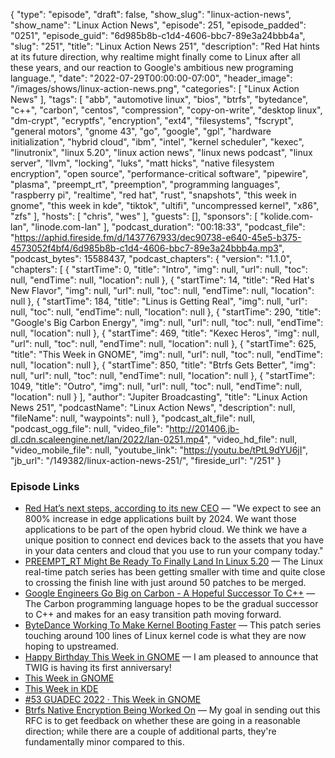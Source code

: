 {
  "type": "episode",
  "draft": false,
  "show_slug": "linux-action-news",
  "show_name": "Linux Action News",
  "episode": 251,
  "episode_padded": "0251",
  "episode_guid": "6d985b8b-c1d4-4606-bbc7-89e3a24bbb4a",
  "slug": "251",
  "title": "Linux Action News 251",
  "description": "Red Hat hints at its future direction, why realtime might finally come to Linux after all these years, and our reaction to Google's ambitious new programing language.",
  "date": "2022-07-29T00:00:00-07:00",
  "header_image": "/images/shows/linux-action-news.png",
  "categories": [
    "Linux Action News"
  ],
  "tags": [
    "abb",
    "automotive linux",
    "bios",
    "btrfs",
    "bytedance",
    "c++",
    "carbon",
    "centos",
    "compression",
    "copy-on-write",
    "desktop linux",
    "dm-crypt",
    "ecryptfs",
    "encryption",
    "ext4",
    "filesystems",
    "fscrypt",
    "general motors",
    "gnome 43",
    "go",
    "google",
    "gpl",
    "hardware initialization",
    "hybrid cloud",
    "ibm",
    "intel",
    "kernel scheduler",
    "kexec",
    "linutronix",
    "linux 5.20",
    "linux action news",
    "linux news podcast",
    "linux server",
    "llvm",
    "locking",
    "luks",
    "matt hicks",
    "native filesystem encryption",
    "open source",
    "performance-critical software",
    "pipewire",
    "plasma",
    "preempt_rt",
    "preemption",
    "programming languages",
    "raspberry pi",
    "realtime",
    "red hat",
    "rust",
    "snapshots",
    "this week in gnome",
    "this week in kde",
    "tiktok",
    "ultifi",
    "uncompressed kernel",
    "x86",
    "zfs"
  ],
  "hosts": [
    "chris",
    "wes"
  ],
  "guests": [],
  "sponsors": [
    "kolide.com-lan",
    "linode.com-lan"
  ],
  "podcast_duration": "00:18:33",
  "podcast_file": "https://aphid.fireside.fm/d/1437767933/dec90738-e640-45e5-b375-4573052f4bf4/6d985b8b-c1d4-4606-bbc7-89e3a24bbb4a.mp3",
  "podcast_bytes": 15588437,
  "podcast_chapters": {
    "version": "1.1.0",
    "chapters": [
      {
        "startTime": 0,
        "title": "Intro",
        "img": null,
        "url": null,
        "toc": null,
        "endTime": null,
        "location": null
      },
      {
        "startTime": 14,
        "title": "Red Hat's New Flavor",
        "img": null,
        "url": null,
        "toc": null,
        "endTime": null,
        "location": null
      },
      {
        "startTime": 184,
        "title": "Linus is Getting Real",
        "img": null,
        "url": null,
        "toc": null,
        "endTime": null,
        "location": null
      },
      {
        "startTime": 290,
        "title": "Google's Big Carbon Energy",
        "img": null,
        "url": null,
        "toc": null,
        "endTime": null,
        "location": null
      },
      {
        "startTime": 469,
        "title": "Kexec Heros",
        "img": null,
        "url": null,
        "toc": null,
        "endTime": null,
        "location": null
      },
      {
        "startTime": 625,
        "title": "This Week in GNOME",
        "img": null,
        "url": null,
        "toc": null,
        "endTime": null,
        "location": null
      },
      {
        "startTime": 850,
        "title": "Btrfs Gets Better",
        "img": null,
        "url": null,
        "toc": null,
        "endTime": null,
        "location": null
      },
      {
        "startTime": 1049,
        "title": "Outro",
        "img": null,
        "url": null,
        "toc": null,
        "endTime": null,
        "location": null
      }
    ],
    "author": "Jupiter Broadcasting",
    "title": "Linux Action News 251",
    "podcastName": "Linux Action News",
    "description": null,
    "fileName": null,
    "waypoints": null
  },
  "podcast_alt_file": null,
  "podcast_ogg_file": null,
  "video_file": "http://201406.jb-dl.cdn.scaleengine.net/lan/2022/lan-0251.mp4",
  "video_hd_file": null,
  "video_mobile_file": null,
  "youtube_link": "https://youtu.be/tPtL9dYU6jI",
  "jb_url": "/149382/linux-action-news-251/",
  "fireside_url": "/251"
}


### Episode Links

  * [Red Hat’s next steps, according to its new CEO](https://www.zdnet.com/article/red-hats-next-steps-according-to-its-new-ceo-and-chairman/ "Red Hat’s next steps, according to its new CEO") — "We expect to see an 800% increase in edge applications built by 2024. We want those applications to be part of the open hybrid cloud. We think we have a unique position to connect end devices back to the assets that you have in your data centers and cloud that you use to run your company today."
  * [PREEMPT_RT Might Be Ready To Finally Land In Linux 5.20](https://www.phoronix.com/news/520-Maybe-Real-Time-PREEMPT_RT "PREEMPT_RT Might Be Ready To Finally Land In Linux 5.20") — The Linux real-time patch series has been getting smaller with time and quite close to crossing the finish line with just around 50 patches to be merged.
  * [Google Engineers Go Big on Carbon - A Hopeful Successor To C++](https://www.phoronix.com/news/Carbon-Successor-To-CPP "Google Engineers Go Big on Carbon - A Hopeful Successor To C++") — The Carbon programming language hopes to be the gradual successor to C++ and makes for an easy transition path moving forward.
  * [ByteDance Working To Make Kernel Booting Faster](https://www.phoronix.com/news/Bytedance-Faster-Kexec-Reboot "ByteDance Working To Make Kernel Booting Faster") — This patch series touching around 100 lines of Linux kernel code is what they are now hoping to upstreamed.
  * [Happy Birthday This Week in GNOME](https://thisweek.gnome.org/posts/2022/07/twig-52/ "Happy Birthday This Week in GNOME") — I am pleased to announce that TWIG is having its first anniversary!
  * [This Week in GNOME](http://thisweek.gnome.org/ "This Week in GNOME")
  * [This Week in KDE](https://pointieststick.com/category/this-week-in-kde/ "This Week in KDE")
  * [#53 GUADEC 2022 · This Week in GNOME](https://thisweek.gnome.org/posts/2022/07/twig-53/ "#53 GUADEC 2022 · This Week in GNOME")
  * [Btrfs Native Encryption Being Worked On](https://www.phoronix.com/news/Btrfs-FSCRYPT-Encryption-RFC-v2 "Btrfs Native Encryption Being Worked On") — My goal in sending out this RFC is to get feedback on whether these are going in a reasonable direction; while there are a couple of additional parts, they're fundamentally minor compared to this. 


